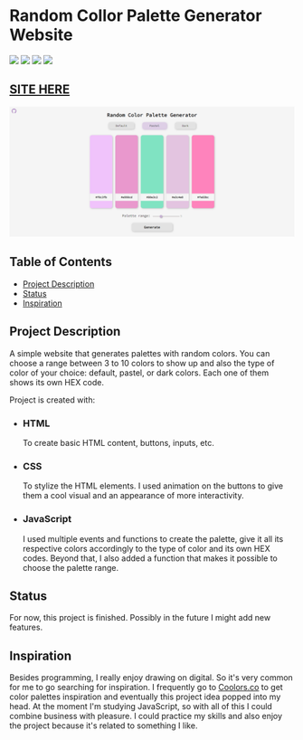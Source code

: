 # Random Collor Palette Generator Website

![](https://img.shields.io/github/forks/isabdch/random-color-palette-generator?color=#ff87ab&style=for-the-badge)
![](https://img.shields.io/github/languages/count/isabdch/random-color-palette-generator?color=#ff87ab&style=for-the-badge)
![](https://img.shields.io/github/repo-size/isabdch/random-color-palette-generator?color=#ff87ab&style=for-the-badge)
![](https://img.shields.io/github/issues/isabdch/random-color-palette-generator?color=#ff87ab&style=for-the-badge)

## [SITE HERE](https://isabdch.github.io/random-color-palette-generator/)
![](images/color-palette.png)

## Table of Contents

- [Project Description](#project-description)
- [Status](#status)
- [Inspiration](#inspiration)

## Project Description

A simple website that generates palettes with random colors. You can choose a range between 3 to 10 colors to show up and also the type of color of your choice: default, pastel, or dark colors. Each one of them shows its own HEX code.

Project is created with:

- ### HTML

  To create basic HTML content, buttons, inputs, etc.

- ### CSS

  To stylize the HTML elements. I used animation on the buttons to give them a cool visual and an appearance of more interactivity.

- ### JavaScript

  I used multiple events and functions to create the palette, give it all its respective colors accordingly to the type of color and its own HEX codes. Beyond that, I also added a function that makes it possible to choose the palette range.

## Status

For now, this project is finished. Possibly in the future I might add new features.

## Inspiration

Besides programming, I really enjoy drawing on digital. So it's very common for me to go searching for inspiration. I frequently go to [Coolors.co](https://coolors.co/) to get color palettes inspiration and eventually this project idea popped into my head. At the moment I'm studying JavaScript, so with all of this I could combine business with pleasure. I could practice my skills and also enjoy the project because it's related to something I like.
